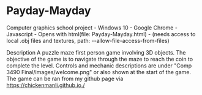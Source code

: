 # Payday-Mayday
Computer graphics school project - Windows 10 - Google Chrome - Javascript - Opens with html(file: Payday-Mayday.html) - (needs access to local .obj files and textures, path: --allow-file-access-from-files)

Description
A puzzle maze first person game involving 3D objects.  The objective of the game is to navigate through the maze to reach the coin to complete the level.  Controls and mechanic descriptions are under "Comp 3490 Final/images/welcome.png" or also shown at the start of the game.  The game can be ran from my github page via https://chickenmanli.github.io./
